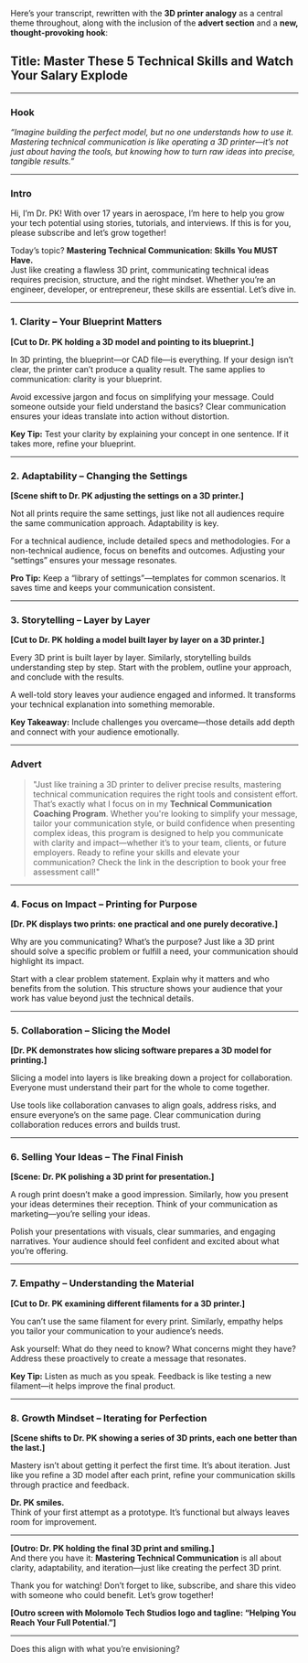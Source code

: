 Here’s your transcript, rewritten with the **3D printer analogy** as a central theme throughout, along with the inclusion of the **advert section** and a **new, thought-provoking hook**:
## Title: **Master These 5 Technical Skills and Watch Your Salary Explode**
---

### **Hook**  
*“Imagine building the perfect model, but no one understands how to use it. Mastering technical communication is like operating a 3D printer—it’s not just about having the tools, but knowing how to turn raw ideas into precise, tangible results.”*  

---

### **Intro**  
Hi, I’m Dr. PK! With over 17 years in aerospace, I’m here to help you grow your tech potential using stories, tutorials, and interviews. If this is for you, please subscribe and let’s grow together!  

Today’s topic? **Mastering Technical Communication: Skills You MUST Have.**  
Just like creating a flawless 3D print, communicating technical ideas requires precision, structure, and the right mindset. Whether you’re an engineer, developer, or entrepreneur, these skills are essential. Let’s dive in.  

---

### **1. Clarity – Your Blueprint Matters**  
**[Cut to Dr. PK holding a 3D model and pointing to its blueprint.]**  

In 3D printing, the blueprint—or CAD file—is everything. If your design isn’t clear, the printer can’t produce a quality result. The same applies to communication: clarity is your blueprint.  

Avoid excessive jargon and focus on simplifying your message. Could someone outside your field understand the basics? Clear communication ensures your ideas translate into action without distortion.  

**Key Tip:** Test your clarity by explaining your concept in one sentence. If it takes more, refine your blueprint.  

---

### **2. Adaptability – Changing the Settings**  
**[Scene shift to Dr. PK adjusting the settings on a 3D printer.]**  

Not all prints require the same settings, just like not all audiences require the same communication approach. Adaptability is key.  

For a technical audience, include detailed specs and methodologies. For a non-technical audience, focus on benefits and outcomes. Adjusting your “settings” ensures your message resonates.  

**Pro Tip:** Keep a “library of settings”—templates for common scenarios. It saves time and keeps your communication consistent.  

---

### **3. Storytelling – Layer by Layer**  
**[Cut to Dr. PK holding a model built layer by layer on a 3D printer.]**  

Every 3D print is built layer by layer. Similarly, storytelling builds understanding step by step. Start with the problem, outline your approach, and conclude with the results.  

A well-told story leaves your audience engaged and informed. It transforms your technical explanation into something memorable.  

**Key Takeaway:** Include challenges you overcame—those details add depth and connect with your audience emotionally.  

---

### **Advert**
> "Just like training a 3D printer to deliver precise results, mastering technical communication requires the right tools and consistent effort. That’s exactly what I focus on in my **Technical Communication Coaching Program**. Whether you're looking to simplify your message, tailor your communication style, or build confidence when presenting complex ideas, this program is designed to help you communicate with clarity and impact—whether it’s to your team, clients, or future employers. Ready to refine your skills and elevate your communication? Check the link in the description to book your free assessment call!"

---

### **4. Focus on Impact – Printing for Purpose**  
**[Dr. PK displays two prints: one practical and one purely decorative.]**  

Why are you communicating? What’s the purpose? Just like a 3D print should solve a specific problem or fulfill a need, your communication should highlight its impact.  

Start with a clear problem statement. Explain why it matters and who benefits from the solution. This structure shows your audience that your work has value beyond just the technical details.  

---

### **5. Collaboration – Slicing the Model**  
**[Dr. PK demonstrates how slicing software prepares a 3D model for printing.]**  

Slicing a model into layers is like breaking down a project for collaboration. Everyone must understand their part for the whole to come together.  

Use tools like collaboration canvases to align goals, address risks, and ensure everyone’s on the same page. Clear communication during collaboration reduces errors and builds trust.  

---

### **6. Selling Your Ideas – The Final Finish**  
**[Scene: Dr. PK polishing a 3D print for presentation.]**  

A rough print doesn’t make a good impression. Similarly, how you present your ideas determines their reception. Think of your communication as marketing—you’re selling your ideas.  

Polish your presentations with visuals, clear summaries, and engaging narratives. Your audience should feel confident and excited about what you’re offering.  

---

### **7. Empathy – Understanding the Material**  
**[Cut to Dr. PK examining different filaments for a 3D printer.]**  

You can’t use the same filament for every print. Similarly, empathy helps you tailor your communication to your audience’s needs.  

Ask yourself: What do they need to know? What concerns might they have? Address these proactively to create a message that resonates.  

**Key Tip:** Listen as much as you speak. Feedback is like testing a new filament—it helps improve the final product.  

---

### **8. Growth Mindset – Iterating for Perfection**  
**[Scene shifts to Dr. PK showing a series of 3D prints, each one better than the last.]**  

Mastery isn’t about getting it perfect the first time. It’s about iteration. Just like you refine a 3D model after each print, refine your communication skills through practice and feedback.  

**Dr. PK smiles.**  
Think of your first attempt as a prototype. It’s functional but always leaves room for improvement.  

---

**[Outro: Dr. PK holding the final 3D print and smiling.]**  
And there you have it: **Mastering Technical Communication** is all about clarity, adaptability, and iteration—just like creating the perfect 3D print.  

Thank you for watching! Don’t forget to like, subscribe, and share this video with someone who could benefit. Let’s grow together!  

**[Outro screen with Molomolo Tech Studios logo and tagline: “Helping You Reach Your Full Potential.”]**  

--- 

Does this align with what you’re envisioning?
